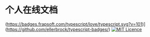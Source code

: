 # 个人在线文档

(https://badges.frapsoft.com/typescript/love/typescript.svg?v=101)](https://github.com/ellerbrock/typescript-badges/)   [![MIT Licence](https://badges.frapsoft.com/os/mit/mit.svg?v=103)](https://opensource.org/licenses/mit-license.php)
